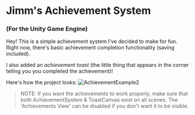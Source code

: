 # Jimm's Achievement System
### (For the Unity Game Engine)
Hey! This is a simple achievement system I've decided to make for fun.
Right now, there's basic achievement completion functionality (saving included).

I also added an _achievement toast_ (the little thing that appears in the corner telling you you completed the achievement)!

Here's how the project looks:
![AchievementExample2](https://github.com/user-attachments/assets/ca7a8cb3-9d03-4e5a-9678-97b63898ca18)

> NOTE: If you want the achievements to work properly, make sure that both AchievementSystem & ToastCanvas exist on all scenes. 
The 'Achievements View' can be disabled if you don't want it to be visible.
